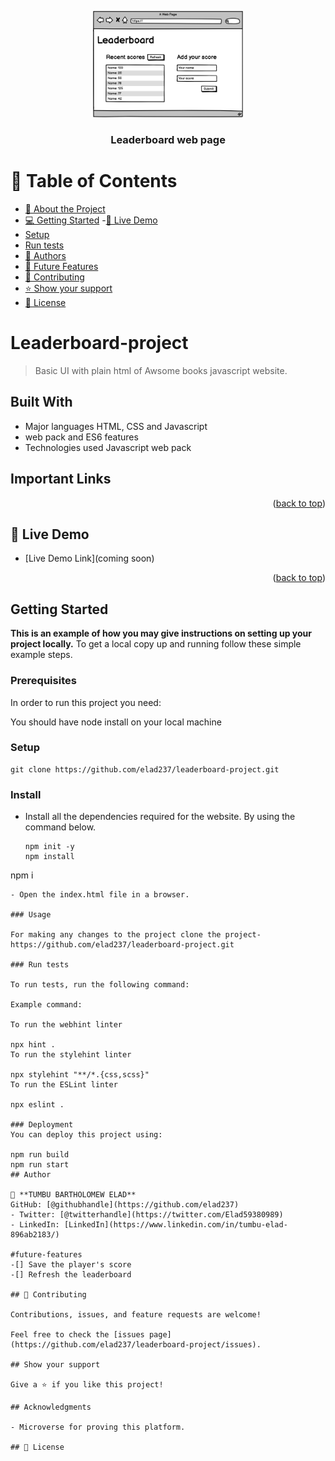 <a name="readme-top"></a>

<div align="center">

  <img src="leaderboard_wireframe.png" alt="logo" width="240"  height="auto" />
  <br/>

  <h3><b>Leaderboard web page</b></h3>

</div>

# 📗 Table of Contents

- [📖 About the Project](#about-project)
- [💻 Getting Started](#getting-started)
 -[🚀 Live Demo](#live-demo)
- [Setup](#setup)
- [Run tests](#run-tests)
- [👥 Authors](#authors)
- [🔭 Future Features](#future-features)
- [🤝 Contributing](#contributing)
- [⭐️ Show your support](#support)
- [📝 License](#license)

# Leaderboard-project

> Basic UI with plain html of Awsome books javascript website. 

## Built With

- Major languages HTML, CSS and Javascript
- web pack and ES6 features
- Technologies used Javascript web pack

## Important Links
<p align="right">(<a href="#readme-top">back to top</a>)</p>

## 🚀 Live Demo <a name="live-demo"></a>

- [Live Demo Link](coming soon)

<p align="right">(<a href="#readme-top">back to top</a>)</p>

## Getting Started

**This is an example of how you may give instructions on setting up your project locally.**
To get a local copy up and running follow these simple example steps.

### Prerequisites
In order to run this project you need:

You should have node install on your local machine

### Setup

```
git clone https://github.com/elad237/leaderboard-project.git
```

### Install

- Install all the dependencies required for the website. By using the command below.
  ```
  npm init -y
  npm install
npm i
  ```
- Open the index.html file in a browser.

### Usage

For making any changes to the project clone the project-
https://github.com/elad237/leaderboard-project.git

### Run tests

To run tests, run the following command:

Example command:

To run the webhint linter

  npx hint .
To run the stylehint linter

  npx stylehint "**/*.{css,scss}"
To run the ESLint linter

  npx eslint .

### Deployment
You can deploy this project using:

  npm run build
  npm run start
## Author

👤 **TUMBU BARTHOLOMEW ELAD**
GitHub: [@githubhandle](https://github.com/elad237)
- Twitter: [@twitterhandle](https://twitter.com/Elad59380989)
- LinkedIn: [LinkedIn](https://www.linkedin.com/in/tumbu-elad-896ab2183/)

#future-features
-[] Save the player's score
-[] Refresh the leaderboard

## 🤝 Contributing

Contributions, issues, and feature requests are welcome!

Feel free to check the [issues page](https://github.com/elad237/leaderboard-project/issues).

## Show your support

Give a ⭐️ if you like this project!

## Acknowledgments

- Microverse for proving this platform.

## 📝 License
